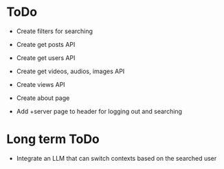 # ToDo
- Create filters for searching
- Create get posts API
- Create get users API
- Create get videos, audios, images API
- Create views API 
- Create about page

- Add +server page to header for logging out and searching


# Long term ToDo
- Integrate an LLM that can switch contexts based on the searched user 